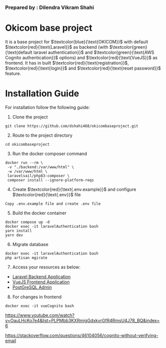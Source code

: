 ### Prepared by : Dilendra Vikram Shahi

# Okicom base project

It is a base project for $\textcolor{blue}{\text{OKICOM}}$ with default $\textcolor{red}{\text{Laravel}}$ as backend (with $\textcolor{green}{\text{default laravel authentication}}$ and $\textcolor{green}{\text{AWS Cognito authentication}}$ options) and $\textcolor{red}{\text{VueJS}}$ as frontend. It has in built $\textcolor{red}{\text{registration}}$, $\textcolor{red}{\text{login}}$ and $\textcolor{red}{\text{reset password}}$ feature.

# Installation Guide

For installation follow the following guide:

1. Clone the project

```
git clone https://github.com/dshahi468/okicombaseproject.git
```

2. Route to the project directory

```
cd okicombaseproject
```

3. Run the docker composer command

```
docker run --rm \
 -v "./backend:/var/www/html" \
 -w /var/www/html \
 laravelsail/php83-composer \
 composer install --ignore-platform-reqs
```

4. Create $\textcolor{red}{\text{.env.example}}$ and configure $\textcolor{red}{\text{.env}}$ file

```
Copy .env.example file and create .env file
```

5. Build the docker container

```
docker compose up -d
docker exec -it laravelAuthentication bash
yarn install
yarn dev
```

6. Migrate database

```
docker exec -it laravelAuthentication bash
php artisan mgirate
```

7. Access your resources as below:

- [Laravel Backend Application](http://localhost:8000)
- [VueJS Frontend Application](http://localhost:8081)
- [PostGreSQL Admin](http://localhost:8087)

8. For changes in frontend

```
docker exec -it vueCognito bash
```

https://www.youtube.com/watch?v=OauLHcKo7e4&list=PLPMbb3KXRmigGdxkvrGfR4RmsU4J78_BQ&index=6

https://stackoverflow.com/questions/46104056/cognito-without-verifying-email

